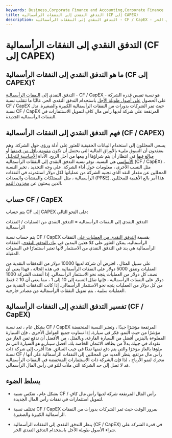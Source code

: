 ```yaml
---
keywords: Business,Corporate Finance and Accounting,Corporate Finance
title: التدفق النقدي إلى النفقات الرأسمالية (CF إلى CAPEX)
description: التدفق النقدي إلى النفقات الرأسمالية - CF / CapEX - هو نسبة تقيس قدرة الشركة على الحصول على أصول طويلة الأجل باستخدام التدفق النقدي الحر.
---
```


# التدفق النقدي إلى النفقات الرأسمالية (CF إلى CAPEX)
## ما هو التدفق النقدي إلى النفقات الرأسمالية (CF إلى CAPEX)؟

التدفق النقدي إلى [النفقات الرأسمالية](/capitalexpenditure) - CF / CapEX - هو نسبة تقيس قدرة الشركة على الحصول [على أصول طويلة الأجل](/longtermassets) باستخدام التدفق النقدي الحر. غالبًا ما تتقلب نسبة CF / CapEX حيث تمر الشركات بدورات من النفقات الرأسمالية الكبيرة والصغيرة. تدل نسبة CF / CapEX المرتفعة على شركة لديها رأس مال كافٍ لتمويل الاستثمارات في النفقات الرأسمالية الجديدة.

## فهم التدفق النقدي إلى النفقات الرأسمالية (CF / CAPEX)

يسعى المحللون إلى استخدام البيانات الحقيقية للعثور على أدلة ورؤى حول الشركة. وهم يعتقدون أن السوق مليء بالأوراق المالية التي يحتمل أن تكون [مقومة بأقل من قيمتها](/undervalued) أو [مبالغ فيها](/overvalued) في انتظار أن يتم شراؤها أو بيعها من أجل الربح. الأداة [الأساسية للتحليل الأساسي](/fundamentalanalysis) هي النسبة. توفر نسبة التدفق النقدي إلى النفقات الرأسمالية (CF / CapEX) ، مثل النسب الأخرى ، معلومات حول أداء الشركة. على وجه التحديد ، تخبر النسبة المحللين عن مقدار النقد الذي تجنيه الشركة من عملياتها لكل دولار استثمرته في النفقات الرأسمالية ، مثل الممتلكات والمنشآت والمعدات (PP&E). هذا أمر بالغ الأهمية للمحللين الذين يبحثون عن [مخزون النمو](/growthstock).

## حساب CF / CapEX

يتم حساب CF إلى CAPEX على النحو التالي:

التدفق النقدي إلى النفقات الرأسمالية = التدفق النقدي من العمليات / النفقات الرأسمالية

يتم حساب نسبة CF / CapEX بقسمة [التدفق النقدي من العمليات على](/cash-flow-from-operating-activities) النفقات الرأسمالية. يمكن العثور على كلا هذين البندين في [بيان التدفق النقدي](/cashflowstatement). النفقات الرأسمالية هي بند في التدفق النقدي من الاستثمار لأنها تعتبر استثمارًا في السنوات المقبلة.

على سبيل المثال ، افترض أن شركة لديها 10000 دولار من التدفقات النقدية من العمليات وتنفق 5000 دولار على النفقات الرأسمالية. في هذه الحالة ، فهذا يعني أن نصف كل دولار من العمليات يتجه نحو الاستثمار الرأسمالي. إذا أنفقت الشركة 1000 دولار على النفقات الرأسمالية ، فإنها تقلل النسبة إلى 10 إلى 1 ، مما يعني أن 10 ٪ فقط من كل دولار من العمليات يتجه نحو الاستثمار الرأسمالي. إذا كانت التدفقات النقدية من العمليات سلبية ، يتم تمويل النفقات الرأسمالية من مصادر خارجية.

## تفسير التدفق النقدي إلى النفقات الرأسمالية (CF / CapEX)

بشكل عام ، تعد نسبة CF / CapEX المرتفعة مؤشرًا جيدًا ، وتعتبر النسبة المنخفضة مؤشرًا من حيث النمو. فكر في سيارة. إذا تساوت جميع العوامل الأخرى ، فإن السيارة المملوءة بالبنزين أفضل من السيارة الفارغة. وبالمثل ، من الأفضل أن تدفع ثمن الغاز من نقودك في جيبك بدلاً من بطاقة الائتمان الخاصة بك. أفضل سيناريو هو السيارة التي تم ملؤها بالغاز مؤخرًا والتي يتم دفع ثمنها نقدًا في جيب السائق. هذا أقرب إلى شركة ذات نسبة CF / رأس مال مرتفع. ينظر العديد من المحللين إلى النفقات الرأسمالية على أنها محرك لنمو الأرباح ، لذا فإن الشركة ذات الاستثمارات المنخفضة في النفقات الرأسمالية قد لا تصل إلى حد الشركة التي ملأت للتو في رأس المال الرأسمالي.

## يسلط الضوء

- بشكل عام ، تعكس نسبة CF / رأس المال المرتفعة شركة لديها رأس مال كافٍ لتمويل استثمارات في نفقات رأس المال الجديدة.

- تختلف نسبة CF / CapEX بمرور الوقت حيث تمر الشركات بدورات من النفقات الرأسمالية الكبيرة والصغيرة.

- ينظر التدفق النقدي إلى النفقات الرأسمالية (CF / CapEX) في قدرة الشركة على شراء الأصول طويلة الأجل باستخدام التدفق النقدي الحر.

